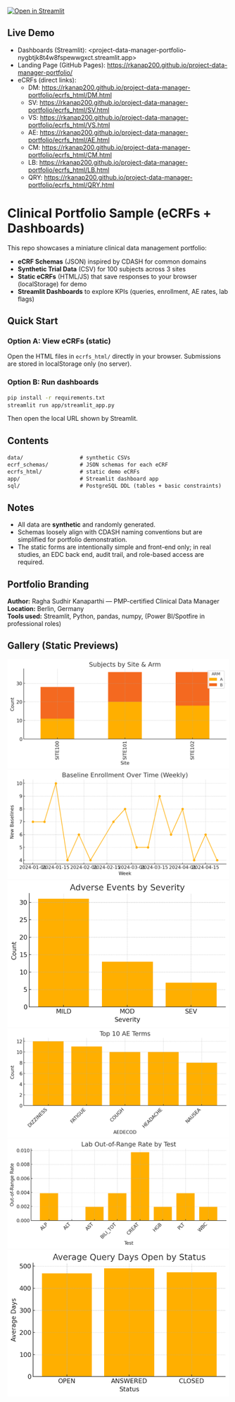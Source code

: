 [![Open in Streamlit](https://static.streamlit.io/badges/streamlit_badge_black_white.svg)](<YOUR_STREAMLIT_URL>)

## Live Demo
- Dashboards (Streamlit): <project-data-manager-portfolio-nygbtjk8t4w8fspewwgxct.streamlit.app>
- Landing Page (GitHub Pages): https://rkanap200.github.io/project-data-manager-portfolio/
- eCRFs (direct links):
  - DM: https://rkanap200.github.io/project-data-manager-portfolio/ecrfs_html/DM.html
  - SV: https://rkanap200.github.io/project-data-manager-portfolio/ecrfs_html/SV.html
  - VS: https://rkanap200.github.io/project-data-manager-portfolio/ecrfs_html/VS.html
  - AE: https://rkanap200.github.io/project-data-manager-portfolio/ecrfs_html/AE.html
  - CM: https://rkanap200.github.io/project-data-manager-portfolio/ecrfs_html/CM.html
  - LB: https://rkanap200.github.io/project-data-manager-portfolio/ecrfs_html/LB.html
  - QRY: https://rkanap200.github.io/project-data-manager-portfolio/ecrfs_html/QRY.html
# Clinical Portfolio Sample (eCRFs + Dashboards)

This repo showcases a miniature clinical data management portfolio:
- **eCRF Schemas** (JSON) inspired by CDASH for common domains
- **Synthetic Trial Data** (CSV) for 100 subjects across 3 sites
- **Static eCRFs** (HTML/JS) that save responses to your browser (localStorage) for demo
- **Streamlit Dashboards** to explore KPIs (queries, enrollment, AE rates, lab flags)

## Quick Start

### Option A: View eCRFs (static)
Open the HTML files in `ecrfs_html/` directly in your browser. Submissions are stored in localStorage only (no server).

### Option B: Run dashboards
```bash
pip install -r requirements.txt
streamlit run app/streamlit_app.py
```
Then open the local URL shown by Streamlit.

## Contents
```
data/                  # synthetic CSVs
ecrf_schemas/          # JSON schemas for each eCRF
ecrfs_html/            # static demo eCRFs
app/                   # Streamlit dashboard app
sql/                   # PostgreSQL DDL (tables + basic constraints)
```

## Notes
- All data are **synthetic** and randomly generated.
- Schemas loosely align with CDASH naming conventions but are simplified for portfolio demonstration.
- The static forms are intentionally simple and front-end only; in real studies, an EDC back end, audit trail, and role-based access are required.


## Portfolio Branding
**Author:** Ragha Sudhir Kanaparthi — PMP-certified Clinical Data Manager  
**Location:** Berlin, Germany  
**Tools used:** Streamlit, Python, pandas, numpy, (Power BI/Spotfire in professional roles)




## Gallery (Static Previews)
![Subjects by Site & Arm](assets/overview_subjects_by_site_arm.png)
![Enrollment Over Time](assets/enrollment_over_time.png)
![AE Severity](assets/ae_severity.png)
![Top AE Terms](assets/ae_top_terms.png)
![Lab Out-of-Range Rate](assets/lab_out_of_range_rate.png)
![Query Aging](assets/query_aging.png)
